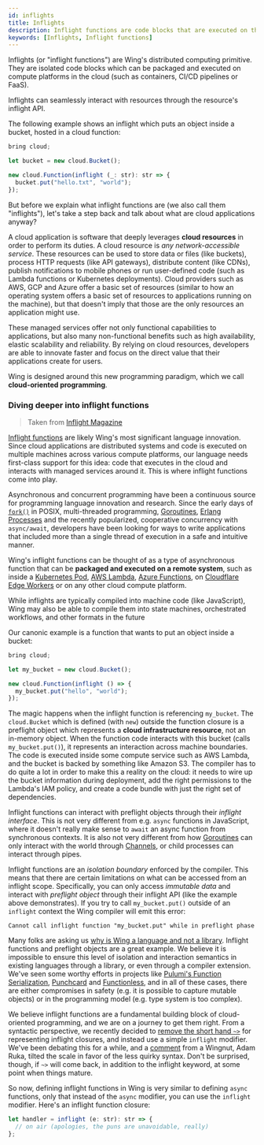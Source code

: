 ```yaml
---
id: inflights
title: Inflights
description: Inflight functions are code blocks that are executed on the cloud
keywords: [Inflights, Inflight functions]
---
```


Inflights (or "inflight functions") are Wing's distributed computing primitive.
They are isolated code blocks which can be packaged and executed on compute
platforms in the cloud (such as containers, CI/CD pipelines or FaaS).

Inflights can seamlessly interact with resources through the resource's inflight
API.

The following example shows an inflight which puts an object inside a bucket,
hosted in a cloud function:

```js
bring cloud;

let bucket = new cloud.Bucket();

new cloud.Function(inflight (_: str): str => {
  bucket.put("hello.txt", "world");
});
```

But before we explain what inflight functions are (we also call them
"inflights"), let's take a step back and talk about what are cloud applications
anyway?

A cloud application is software that deeply leverages **cloud resources** in
order to perform its duties. A cloud resource is *any network-accessible
service*. These resources can be used to store data or files (like buckets),
process HTTP requests (like API gateways), distribute content (like CDNs),
publish notifications to mobile phones or run user-defined code (such as Lambda
functions or Kubernetes deployments). Cloud providers such as AWS, GCP and Azure
offer a basic set of resources (similar to how an operating system offers a
basic set of resources to applications running on the machine), but that doesn't
imply that those are the only resources an application might use.

These managed services offer not only functional capabilities to applications,
but also many non-functional benefits such as high availability, elastic
scalability and reliability. By relying on cloud resources, developers are able
to innovate faster and focus on the direct value that their applications create
for users.

Wing is designed around this new programming paradigm, which we call
**cloud-oriented programming**.



### Diving deeper into inflight functions

> Taken from [Inflight Magazine](https://docs.winglang.io/blog/2022/12/28/magazine-001#diving-deeper-into-inflight-functions)

[Inflight functions](https://docs.winglang.io/concepts/inflights) are likely Wing's most significant
language innovation. Since cloud applications are distributed systems and code is executed on
multiple machines across various compute platforms, our language needs first-class support for this
idea: code that executes in the cloud and interacts with managed services around it. This is where
inflight functions come into play.

Asynchronous and concurrent programming have been a continuous source for programming language
innovation and research. Since the early days of
[`fork()`](https://man7.org/linux/man-pages/man2/fork.2.html) in POSIX, multi-threaded programming,
[Goroutines](https://gobyexample.com/goroutines), [Erlang
Processes](https://www.erlang.org/doc/reference_manual/processes.html) and the recently popularized,
cooperative concurrency with `async/await`, developers have been looking for ways to write
applications that included more than a single thread of execution in a safe and intuitive manner.

Wing's inflight functions can be thought of as a type of asynchronous function that can be
**packaged and executed on a remote system**, such as inside a [Kubernetes
Pod](https://kubernetes.io/docs/concepts/workloads/pods/), [AWS
Lambda](https://aws.amazon.com/lambda/), [Azure
Functions](https://azure.microsoft.com/en-us/products/functions/), on [Cloudflare Edge
Workers](https://workers.cloudflare.com/) or on any other cloud compute platform.

While inflights are typically compiled into machine code (like JavaScript), Wing may also be able to
compile them into state machines, orchestrated workflows, and other formats in the future

Our canonic example is a function that wants to put an object inside a bucket:

```js
bring cloud;

let my_bucket = new cloud.Bucket();

new cloud.Function(inflight () => {
  my_bucket.put("hello", "world");
});
```

The magic happens when the inflight function is referencing `my_bucket`. The `cloud.Bucket` which is
defined (with `new`) outside the function closure is a preflight object which represents a **cloud infrastructure resource**,
not an in-memory object. When the function code interacts with this bucket (calls
`my_bucket.put()`), it represents an interaction across machine boundaries. The code is executed
inside some compute service such as AWS Lambda, and the bucket is backed by something like Amazon
S3. The compiler has to do quite a lot in order to make this a reality on the cloud: it needs to
wire up the bucket information during deployment, add the right permissions to the Lambda's IAM
policy, and create a code bundle with just the right set of dependencies.

Inflight functions can interact with preflight objects through their *inflight interface*. This is not very
different from e.g. `async` functions in JavaScript, where it doesn't really make sense to `await`
an async function from synchronous contexts. It is also not very different from how
[Goroutines](https://gobyexample.com/goroutines) can only interact with the world through
[Channels](https://gobyexample.com/channels), or child processes can interact through pipes. 

Inflight functions are an *isolation boundary* enforced by the compiler. This means that there are
certain limitations on what can be accessed from an inflight scope. Specifically, you can only
access *immutable data* and interact with *preflight object* through their inflight API (like the
example above demonstrates). If you try to call `my_bucket.put()` outside of an `inflight` context
the Wing compiler will emit this error: 

```
Cannot call inflight function "my_bucket.put" while in preflight phase
```

Many folks are asking us [why is Wing a language and not a
library](https://news.ycombinator.com/item?id=34051472). Inflight functions and preflight objects are a
great example. We believe it is impossible to ensure this level of isolation and interaction
semantics in existing languages through a library, or even through a compiler extension. We've seen
some worthy efforts in projects like [Pulumi's Function
Serialization](https://www.pulumi.com/docs/intro/concepts/function-serialization/),
[Punchcard](https://github.com/sam-goodwin/punchcard) and [Functionless](https://functionless.org/),
and in all of these cases, there are either compromises in safety (e.g. it is possible to capture
mutable objects) or in the programming model (e.g. type system is too complex).

We believe inflight functions are a fundamental building block of cloud-oriented programming, and we
are on a journey to get them right. From a syntactic perspective, we recently decided to [remove the
short hand `~>`](https://github.com/winglang/wing/pull/866) for representing inflight closures, and
instead use a simple `inflight` modifier. We've been debating this for a while, and a
[comment](https://winglang.slack.com/archives/C047QFSUL5R/p1670050350350909?thread_ts=1670030202.531749&cid=C047QFSUL5R)
from a Wingnut, Adam Ruka, tilted the scale in favor of the less quirky syntax. Don't be surprised,
though, if `~>` will come back, in addition to the inflight keyword, at some point when things mature.

So now, defining inflight functions in Wing is very similar to defining `async` functions, only that
instead of the `async` modifier, you can use the `inflight` modifier. Here's an inflight function
closure:

```js
let handler = inflight (e: str): str => {
  // on air (apologies, the puns are unavoidable, really)
};
```

